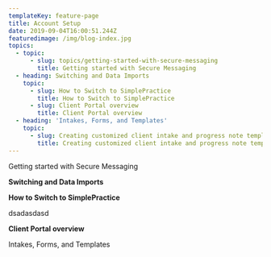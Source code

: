 ```yaml
---
templateKey: feature-page
title: Account Setup
date: 2019-09-04T16:00:51.244Z
featuredimage: /img/blog-index.jpg
topics:
  - topic:
      - slug: topics/getting-started-with-secure-messaging
        title: Getting started with Secure Messaging
  - heading: Switching and Data Imports
    topic:
      - slug: How to Switch to SimplePractice
        title: How to Switch to SimplePractice
      - slug: Client Portal overview
        title: Client Portal overview
  - heading: 'Intakes, Forms, and Templates'
    topic:
      - slug: Creating customized client intake and progress note templates
        title: Creating customized client intake and progress note templates
---
```

Getting started with Secure Messaging

**Switching and Data Imports**

**How to Switch to SimplePractice**

<div class="custom-tip-box-text"> dsadasdasd</div>

**Client Portal overview**

Intakes, Forms, and Templates
